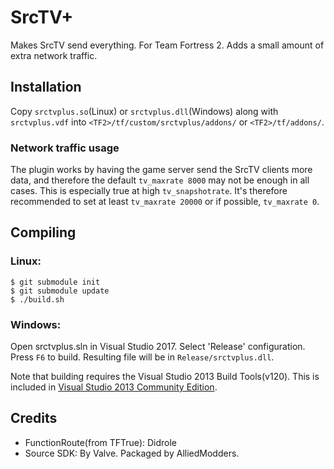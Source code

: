 SrcTV+
======

Makes SrcTV send everything. For Team Fortress 2. Adds a small amount of extra
network traffic.

Installation
------------

Copy `srctvplus.so`(Linux) or `srctvplus.dll`(Windows) along with `srctvplus.vdf`
into `<TF2>/tf/custom/srctvplus/addons/` or `<TF2>/tf/addons/`.

### Network traffic usage

The plugin works by having the game server send the SrcTV clients more data,
and therefore the default `tv_maxrate 8000` may not be enough in all cases.
This is especially true at high `tv_snapshotrate`. It's therefore recommended
to set at least `tv_maxrate 20000` or if possible, `tv_maxrate 0`.

Compiling
---------

### Linux:
```
$ git submodule init
$ git submodule update
$ ./build.sh
```

### Windows:
Open srctvplus.sln in Visual Studio 2017. Select 'Release' configuration.
Press `F6` to build. Resulting file will be in `Release/srctvplus.dll`.

Note that building requires the Visual Studio 2013 Build Tools(v120).
This is included in 
[Visual Studio 2013 Community Edition](https://go.microsoft.com/fwlink/?LinkId=532495&clcid=0x409).

Credits
-------

  - FunctionRoute(from TFTrue): Didrole
  - Source SDK: By Valve. Packaged by AlliedModders.
